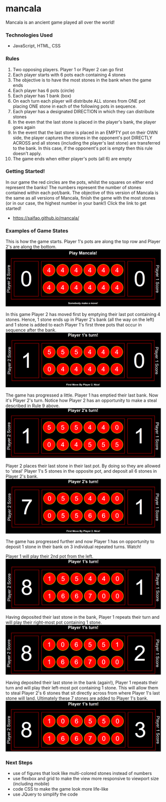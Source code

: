 # mancala

Mancala is an ancient game played all over the world! 

### Technologies Used
- JavaScript, HTML, CSS

### Rules
1. Two opposing players. Player 1 or Player 2 can go first
2. Each player starts with 6 pots each containing 4 stones
3. The objective is to have the most stones in the bank when the game ends
4. Each player has 6 pots (circle)
5. Each player has 1 bank (box)
6. On each turn each player will distribute ALL stones from ONE pot placing ONE stone in each of the following pots in sequence.
7. Each player has a designated DIRECTION in which they can distribute stones
8. In the even that the last stone is placed in the player's bank, the player goes again
9. In the event that the last stone is placed in an EMPTY pot on their OWN side, the player captures the stones in the opponent's pot DIRECTLY ACROSS and all stones (including the player's last stone) are transferred to the bank. In this case, if the opponent's pot is empty then this rule doesn't apply.
10. The game ends when either player's pots (all 6) are empty

### Getting Started!
In our game the red circles are the pots, whilst the squares on either end represent the banks! The numbers represent the number of stones contained within each pot/bank. The objective of this version of Mancala is the same as all versions of Mancala, finish the game with the most stones (or in our case, the highest number in your bank!) Click the link to get started!

- https://saifao.github.io/mancala/

### Examples of Game States

This is how the game starts. Player 1's pots are along the top row and Player 2's are along the bottom.
![start](images/start.png)

In this game Player 2 has moved first by emptying their last pot containing 4 stones. Hence, 1 stone ends up in Player 2's bank (all the way on the left) and 1 stone is added to each Player 1's first three pots that occur in sequence after the bank. 
![Player 2 moves first](images/p2_move_first.png)

The game has progressed a little. Player 1 has emptied their last bank. Now it's Player 2's turn. Notice how Player 2 has an opportunity to make a steal described in Rule 9 above.
![Player 2 about to steal 5 stones from Player 1](images/p2_steal_1.png)

Player 2 places their last stone in their last pot. By doing so they are allowed to 'steal' Player 1's 5 stones in the opposite pot, and deposit all 6 stones in Player 2's bank.
![Player 2 deposits 5 stones from Player 1 and their own stone into Player 2's bank](images/p2_steal_2.png)

The game has progressed further and now Player 1 has on opportunity to deposit 1 stone in their bank on 3 individual repeated turns. Watch!

Player 1 will play their 2nd pot from the left.
![Player 1 plays 5 stones](images/p1_repeat_1.png)

Having deposited their last stone in the bank, Player 1 repeats their turn and will play their right-most pot containing 1 stone.
![Player 1 plays 5 stones](images/p1_repeat_2.png)

Having deposited their last stone in the bank (again!), Player 1 repeats their turn and will play their left-most pot containing 1 stone. This will allow them to steal Player 2's 6 stones that sit directly across from where Player 1's last stone will land. Ultimately these 7 stones are added to Player 1's bank.
![Player 1 plays 5 stones](images/p1_repeat_3.png)

### Next Steps
- use of figures that look like multi-colored stones instead of numbers
- use flexbox and grid to make the view more responsive to viewport size (including mobile)
- code CSS to make the game look more life-like
- use JQuery to simplify the code
